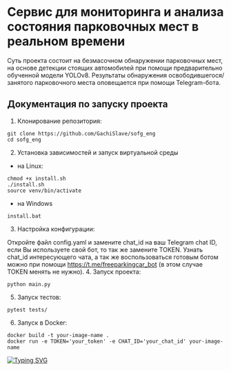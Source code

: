 # Сервис для мониторинга и анализа состояния парковочных мест в реальном времени
Суть проекта состоит на безмасочном обнаружении парковочных мест, на основе детекции стоящих автомобилей при помощи предварительно обученной модели YOLOv8. Результаты обнаружения освободившегося/занятого парковочного места оповещается при помощи Telegram-бота.
## Документация по запуску проекта
1. Клонирование репозитория:
```
git clone https://github.com/GachiSlave/sofg_eng
cd sofg_eng
```
2. Установка зависимостей и запуск виртуальной среды  
 * на Linux:
```
chmod +x install.sh
./install.sh
source venv/bin/activate
```
* на Windows
```
install.bat
```
3. Настройка конфигурации:

Откройте файл config.yaml и замените chat_id на ваш Telegram chat ID, если Вы используете свой бот, то так же замените TOKEN. Узнать chat_id интересующего чата, а так же воспользоваться готовым ботом можно при помощи https://t.me/freeparkingcar_bot (в этом случае TOKEN менять не нужно).
4. Запуск проекта:
```
python main.py
```
5. Запуск тестов:
```
pytest tests/
```
6. Запуск в Docker:
```
docker build -t your-image-name .
docker run -e TOKEN='your_token' -e CHAT_ID='your_chat_id' your-image-name
```

[![Typing SVG](https://readme-typing-svg.herokuapp.com?font=Fira+Code&duration=2000&pause=1000&color=F711B4&random=false&width=600&lines=You're+breathtaking!+%E2%9C%A8)](https://git.io/typing-svg)

